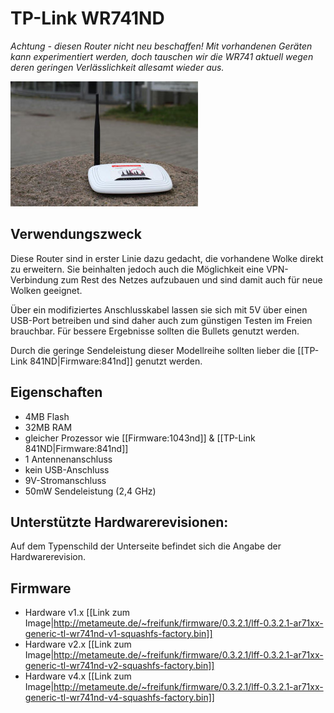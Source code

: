 # TP-Link WR741ND

*Achtung - diesen Router nicht neu beschaffen! Mit vorhandenen Geräten
kann experimentiert werden, doch tauschen wir die WR741 aktuell wegen
deren geringen Verlässlichkeit allesamt wieder aus.*

[![höhere Auflösung](/bilder/Freifunkrouter/TP-Link_741nd_300px.JPG)](bilder/Freifunkrouter/TP-Link_741nd.JPG)

## Verwendungszweck
Diese Router sind in erster Linie dazu gedacht, die vorhandene Wolke direkt zu erweitern.
Sie beinhalten jedoch auch die Möglichkeit eine VPN-Verbindung zum Rest des Netzes aufzubauen und sind damit auch für neue Wolken geeignet.

Über ein modifiziertes Anschlusskabel lassen sie sich mit 5V über einen USB-Port betreiben und sind daher auch zum günstigen Testen im Freien brauchbar. Für bessere Ergebnisse sollten die Bullets genutzt werden.

Durch die geringe Sendeleistung dieser Modellreihe sollten lieber die [[TP-Link 841ND|Firmware:841nd]] genutzt werden.

## Eigenschaften
* 4MB Flash
* 32MB RAM
* gleicher Prozessor wie [[Firmware:1043nd]] & [[TP-Link 841ND|Firmware:841nd]]
* 1 Antennenanschluss
* kein USB-Anschluss
* 9V-Stromanschluss
* 50mW Sendeleistung (2,4 GHz)

## Unterstützte Hardwarerevisionen:
Auf dem Typenschild der Unterseite befindet sich die Angabe der Hardwarerevision.

## Firmware
* Hardware v1.x [[Link zum Image|http://metameute.de/~freifunk/firmware/0.3.2.1/lff-0.3.2.1-ar71xx-generic-tl-wr741nd-v1-squashfs-factory.bin]]
* Hardware v2.x [[Link zum Image|http://metameute.de/~freifunk/firmware/0.3.2.1/lff-0.3.2.1-ar71xx-generic-tl-wr741nd-v2-squashfs-factory.bin]]
* Hardware v4.x [[Link zum Image|http://metameute.de/~freifunk/firmware/0.3.2.1/lff-0.3.2.1-ar71xx-generic-tl-wr741nd-v4-squashfs-factory.bin]]
